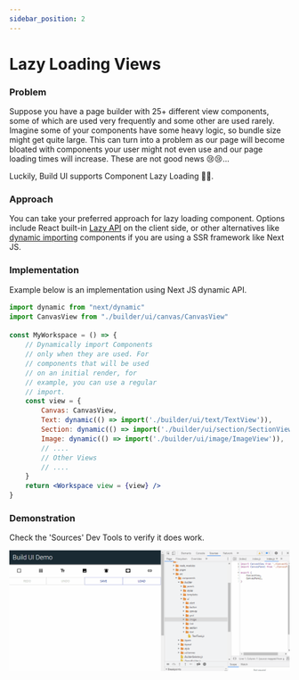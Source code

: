 ```yaml
---
sidebar_position: 2
---
```


# Lazy Loading Views

### Problem

Suppose you have a page builder with 25+ different view components, some of which are used very frequently and some other are used rarely. Imagine some of your components have some heavy logic, so bundle size might get quite large. This can turn into a problem as our page will become bloated with components your user might not even use and our page loading times will increase. These are not good news 😢😢...

Luckily, Build UI supports Component Lazy Loading 🎈🥳.

### Approach

You can take your preferred approach for lazy loading component. Options include React built-in [Lazy API](https://reactjs.org/docs/code-splitting.html) on the client side, or other alternatives like [dynamic importing](https://nextjs.org/docs/advanced-features/dynamic-import) components if you are using a SSR framework like Next JS. 


### Implementation

Example below is an implementation using Next JS dynamic API.

```jsx
import dynamic from "next/dynamic"
import CanvasView from "./builder/ui/canvas/CanvasView"

const MyWorkspace = () => {
    // Dynamically import Components
    // only when they are used. For 
    // components that will be used
    // on an initial render, for
    // example, you can use a regular
    // import.
    const view = {
        Canvas: CanvasView,
        Text: dynamic(() => import('./builder/ui/text/TextView')),
        Section: dynamic(() => import('./builder/ui/section/SectionView')),
        Image: dynamic(() => import('./builder/ui/image/ImageView')),
        // ....
        // Other Views
        // ....
    }
    return <Workspace view = {view} />
}
```

### Demonstration

Check the 'Sources' Dev Tools to verify it does work.

![Lazy Loading](/img/guides/lazy-loading.gif)

